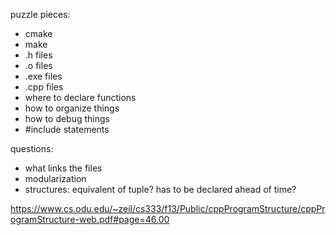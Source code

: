 puzzle pieces:
 - cmake
 - make
 - .h files
 - .o files
 - .exe files
 - .cpp files
 - where to declare functions
 - how to organize things
 - how to debug things
 - #include statements

 questions:
 - what links the files
 - modularization
 - structures: equivalent of tuple? has to be declared ahead of time?

 https://www.cs.odu.edu/~zeil/cs333/f13/Public/cppProgramStructure/cppProgramStructure-web.pdf#page=46.00

 